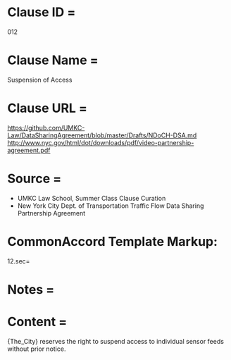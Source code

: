 # Clause ID = 
012

# Clause Name = 
Suspension of Access 

# Clause URL = 
https://github.com/UMKC-Law/DataSharingAgreement/blob/master/Drafts/NDoCH-DSA.md
http://www.nyc.gov/html/dot/downloads/pdf/video-partnership-agreement.pdf

# Source = 
* UMKC Law School, Summer Class Clause Curation
* New York City Dept. of Transportation Traffic Flow Data Sharing Partnership Agreement 

# CommonAccord Template Markup:   
12.sec=

# Notes = 

# Content = 
{The_City} reserves the right to suspend access to individual sensor feeds without prior notice.
